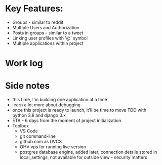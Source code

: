 # Key Features:
+ Groups - similar to reddit
+ Multiple Users and Authorization
+ Posts in groups - similar to a tweet
+ Linking user profiles with '@' symbol
+ Multiple applications within project

# Work log



# Side notes
+ this time, I'm building one application at a time
+ learn a lot more about debugging
+ once this project is ready to launch, it'll be time to move TDD with python 3.8 and django 3.x
+ ETA - 6 days from the moment of project initialization
+ Toolbox
    + VS Code
    + git command-line
    + github.com as DVCS
    + OHV vps for running live version
    + postgres database engine, added later, connection details stored in local_settings, not available for outside view - security matters